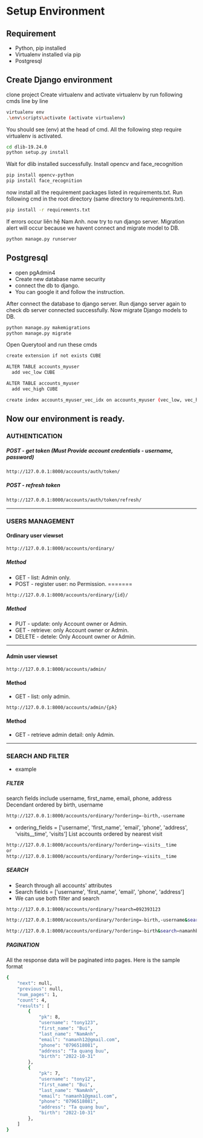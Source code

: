 
# Setup Environment
## Requirement
* Python, pip installed
* Virtualenv installed via pip
* Postgresql
## Create Django environment
clone project
Create virtualenv and activate virtualenv by run following cmds line by line
```bash 
virtualenv env
.\env\scripts\activate (activate virtualenv)
```
You should see (env) at the head of cmd. 
All the following step require virtualenv is activated.
```bash
cd dlib-19.24.0
python setup.py install
```
Wait for dlib installed successfully.
Install opencv and face_recognition
```bash
pip install opencv-python
pip install face_recognition
```
now install all the requirement packages listed in requirements.txt.
Run following cmd in the root directory (same directory to requirements.txt).
```bash
pip install -r requirements.txt
```
If errors occur liên hệ Nam Anh.
now try to run django server. 
Migration alert will occur because we havent connect and migrate model to DB. 
```bash
python manage.py runserver
```
## Postgresql
* open pgAdmin4
* Create new database name security
* connect the db to django.
* You can google it and follow the instruction.

After connect the database to django server. Run django server again to check db server connected successfully.
Now migrate Django models to DB.
```bash
python manage.py makemigrations
python manage.py migrate
```
Open Querytool and run these cmds
```bash
create extension if not exists CUBE
```
```bash
ALTER TABLE accounts_myuser
  add vec_low CUBE
```
```bash
ALTER TABLE accounts_myuser
  add vec_high CUBE
```
```bash
create index accounts_myuser_vec_idx on accounts_myuser (vec_low, vec_high)
```
## Now our environment is ready.
### AUTHENTICATION

##### POST - get token (Must Provide account credentials - username, password)
```bash
http://127.0.0.1:8000/accounts/auth/token/
```
##### POST - refresh token
```bash
http://127.0.0.1:8000/accounts/auth/token/refresh/
```
-------------
### USERS MANAGEMENT
#### Ordinary user viewset
```bash
http://127.0.0.1:8000/accounts/ordinary/
```
##### Method
  - GET - list: Admin only.
  - POST - register user: no Permission.
=======
```bash
http://127.0.0.1:8000/accounts/ordinary/{id}/
```
##### Method
 - PUT - update: only Account owner or Admin.
 - GET - retrieve: only Account owner or Admin.
 - DELETE - detele: Only Account owner or Admin.
----------------
#### Admin user viewset
```bash
http://127.0.0.1:8000/accounts/admin/
```
#### Method
- GET - list: only admin.

```bash
http://127.0.0.1:8000/accounts/admin/{pk}
```
#### Method
- GET - retrieve admin detail: only Admin.

------------------
### SEARCH AND FILTER
* example
##### FILTER
search fields include  username, first_name, email, phone, address
Decendant ordered  by birth, username
```bash
http://127.0.0.1:8000/accounts/ordinary/?ordering=-birth,-username
```
* ordering_fields = ['username', 'first_name', 'email', 'phone', 
                       'address', 'visits__time', 'visits']
List accounts ordered by nearest visit
```bash
http://127.0.0.1:8000/accounts/ordinary/?ordering=-visits__time
or
http://127.0.0.1:8000/accounts/ordinary/?ordering=-visits__time

```
##### SEARCH
* Search through all accounts' attributes
* Search fields = ['username', 'first_name', 'email', 'phone', 'address']
* We can use both filter and search
```bash
http://127.0.0.1:8000/accounts/ordinary/?search=092393123
```
```bash
http://127.0.0.1:8000/accounts/ordinary/?ordering=-birth,-username&search=BuiNgocNam
```
```bash
http://127.0.0.1:8000/accounts/ordinary/?ordering=-birth&search=namanhble14012002@gmail.com
```

##### PAGINATION
All the response data will be paginated into pages. Here is the sample format
```bash
{
    "next": null,
    "previous": null,
    "num_pages": 1,
    "count": 4,
    "results": [
        {
            "pk": 8,
            "username": "tony123",
            "first_name": "Bui",
            "last_name": "NamAnh",
            "email": "namanh12@gmail.com",
            "phone": "0796518081",
            "address": "Ta quang buu",
            "birth": "2022-10-31"
        },
        {
            "pk": 7,
            "username": "tony12",
            "first_name": "Bui",
            "last_name": "NamAnh",
            "email": "namanh1@gmail.com",
            "phone": "0796518081",
            "address": "Ta quang buu",
            "birth": "2022-10-31"
        },
    ]
}
```



 

